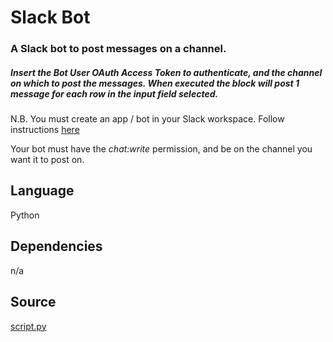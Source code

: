 # Slack Bot

### A Slack bot to post messages on a channel.
##### Insert the Bot User OAuth Access Token to authenticate, and the channel on which to post the messages. When executed the block will post 1 message for each row in the input field selected.
N.B. You must create an app / bot in your Slack workspace. Follow instructions [here](https://slack.com/intl/en-gb/help/articles/115005265703-Create-a-bot-for-your-workspace)

Your bot must have the _chat:write_ permission, and be on the channel you want it to post on.

## Language
Python

## Dependencies
n/a

## Source
[script.py](https://github.com/visokio/omniscope-custom-blocks/blob/master/Outputs/Slack%20Bot/script.py)
